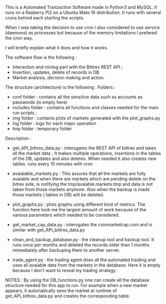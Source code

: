 
This is a Automated Tranzaction Software made in Python3 and MySQL.
It runs on a Rasberry Pi2 on a Ubuntu Mate 16 distribution.
It runs with several crons behind each starting the scripts.

When I was taking the decision to use cron I also considered to use
service (daemons) as processes but because of the memory limitations 
I prefered the cron way.

I will briefly explain what it does and how it works.

The software flow is the following :
- Interaction and mining part with the Bittrex REST API ;
- Insertion, updates, delete of records in DB
- Market analysis, decision making and action.

The structure (architecture) is the following :
Folders :
- conf folder : contains all the sensitive data such as accounts as passwords (is empty here)
- includes folder : contains all functions and classes needed for the main run scripts ;
- img folder : contains plots of markets generated with the plot_graphs.py
- log folder : logs for each major operation
- tmp folder : temporary folder


Description :
- get_API_bittrex_data.py : interogates the REST API of bittrex and takes all the market data ;
It makes multiple operations, insertions in the tables of the DB, updates and also deletes.
When needed it also creates new tables.
runs every 10 minutes with cron

- avaialable_markets.py : This assures that all the markets are fully avaiable and when
there are markets which are pending delete on the bitrex side, is notifying the 
tmp/avaiable.markets.tmp and data is not taken from those markets anymore.
Also when the backup is made those markets ( tables in DB) will be deleted.

- plot_graphs.py : plots graphs using different kind of metrics. The function here took
me the largest amount of work because of the various parameters which needed to be considered.

- get_market_cap_data.py : interogates the coinmarketcap.com and is similar with 
get_API_bittrex_data.py

- clean_and_backup_database.py : the cleanup tool and backup tool. It runs once per months
and deleted the records older than 1 months immediately after backuping them to another server.

- trade_agent.py : the trading agent does all the automated traiding and uses all avaiable data
from the markets in the database. Here it is empty because I don't want to reveal my trading
strategy.


NOTES : By using the DB_functions.py one can create all the database structure needed for this
app to run. For example when a new market appears, it automatically sees the market at runtime of
get_API_bittrex_data.py and creates the corresponding table.






